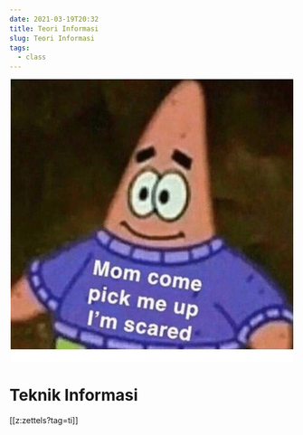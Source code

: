 ```yaml
---
date: 2021-03-19T20:32
title: Teori Informasi
slug: Teori Informasi
tags:
  - class
---
```

<p align="center">
  <img src="../../static/ti-memes.jpg">
</p>

# Teknik Informasi
[[z:zettels?tag=ti]]
